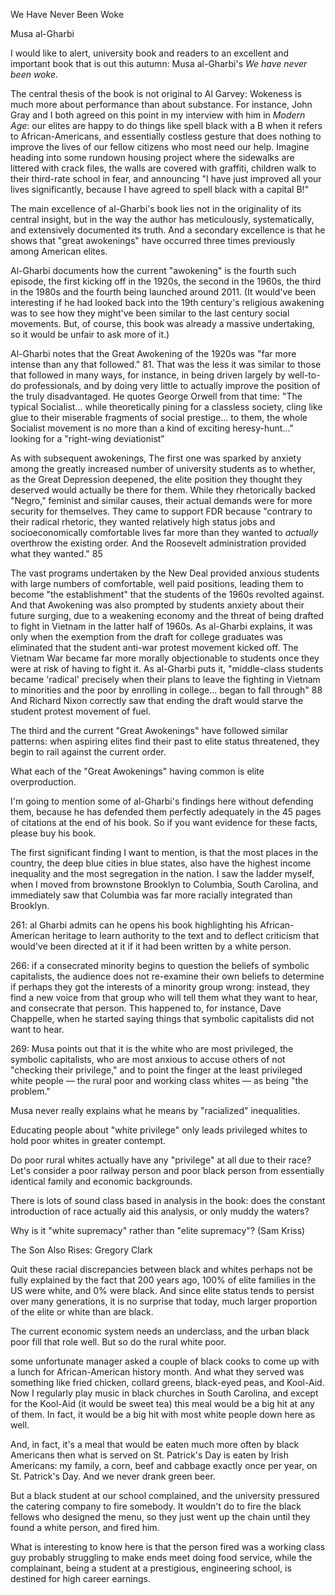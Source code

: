 We Have Never Been Woke

Musa al-Gharbi


I would like to alert, university book and readers to an excellent and important book that is out this autumn: Musa al-Gharbi's *We have never been woke*.

The central thesis of the book is not original to Al Garvey: Wokeness is much more about performance than about
substance. For instance, John Gray and I both agreed on this point in my interview with him in *Modern Age*: our elites
are happy to do things like spell black with a B when it refers to African-Americans, and essentially costless gesture
that does nothing to improve the lives of our fellow citizens who most need our help. Imagine heading into some rundown
housing project where the sidewalks are littered with crack files, the walls are covered with graffiti, children walk to
their third-rate school in fear, and announcing "I have just improved all your lives significantly, because I have
agreed to spell black with a capital B!"

The main excellence of al-Gharbi's book lies not in the originality of its central insight, but in the way the author
has meticulously, systematically, and extensively documented its truth. And a secondary excellence is that he shows that
"great awokenings" have occurred three times previously among American elites.


Al-Gharbi documents how the current "awokening" is the fourth such episode, the first kicking off in the 1920s, the
second in the 1960s, the third in the 1980s and the fourth being launched around 2011. (It would've been interesting if
he had looked back into the 19th century's religious awakening was to see how they might've been similar to the last
century social movements. But, of course, this book was already a massive undertaking, so it would be unfair to ask more
of it.)

Al-Gharbi notes that the Great Awokening of the 1920s was "far more intense than any that followed." 81. That was the
less it was similar to those that followed in many ways, for instance, in being driven largely by well-to-do
professionals, and by doing very little to actually improve the position of the truly disadvantaged. He quotes George
Orwell from that time: "The typical Socialist... while theoretically pining for a classless society, cling like glue to
their miserable fragments of social prestige... to them, the whole Socialist movement is no more than a kind of exciting
heresy-hunt..." looking for a "right-wing deviationist"

As with subsequent awokenings, The first one was sparked by anxiety among the greatly increased number of university
students as to whether, as the Great Depression deepened, the elite position they thought they deserved would actually
be there for them. While they rhetorically backed "Negro," feminist and similar causes, their actual demands were for
more security for themselves. They came to support FDR because "contrary to their radical rhetoric, they wanted
relatively high status jobs and socioeconomically comfortable lives far more than they wanted to *actually* overthrow
the existing order. And the Roosevelt administration provided what they wanted." 85

The vast programs undertaken by the New Deal provided anxious students with large numbers of comfortable, well paid
positions, leading them to become "the establishment" that the students of the 1960s revolted against. And that
Awokening was also prompted by students anxiety about their future surging, due to a weakening economy and the threat of
being drafted to fight in Vietnam in the latter half of 1960s. As al-Gharbi explains, it was only when the exemption
from the draft for college graduates was eliminated that the student anti-war protest movement kicked off. The Vietnam
War became far more morally objectionable to students once they were at risk of having to fight it. As al-Gharbi puts
it, "middle-class students became 'radical' precisely when their plans to leave the fighting in Vietnam to minorities
and the poor by enrolling in college... began to fall through" 88
And Richard Nixon correctly saw that ending the draft would starve the student protest movement of fuel.

The third and the current "Great Awokenings" have followed similar patterns: when aspiring elites find their past to
elite status threatened, they begin to rail against the current order. 

What each of the "Great Awokenings" having common is elite overproduction. 





I'm going to mention some of al-Gharbi's findings here without defending them, because he has defended them perfectly
adequately in the 45 pages of citations at the end of his book. So if you want evidence for these facts, please buy his
book.

The first significant finding I want to mention, is that the most places in the country, the deep blue cities in blue
states, also have the highest income inequality and the most segregation in the nation. I saw the ladder myself, when I
moved from brownstone Brooklyn to Columbia, South Carolina, and immediately saw that Columbia was far more racially
integrated than Brooklyn.



261: al Gharbi admits can he opens his book highlighting his African-American heritage to learn authority to the text
and to deflect criticism that would've been directed at it if it had been written by a white person. 

266: if a consecrated minority begins to question the beliefs of symbolic capitalists, the audience does not re-examine
their own beliefs to determine if perhaps they got the interests of a minority group wrong: instead, they find a new
voice from that group who will tell them what they want to hear, and consecrate that person. This happened to, for
instance, Dave Chappelle, when he started saying things that symbolic capitalists did not want to hear.


269: Musa points out that it is the white who are most privileged, the symbolic capitalists, who are most anxious to
accuse others of not "checking their privilege," and to point the finger at the least privileged white people — the
rural poor and working class whites — as being "the problem."

Musa never really explains what he means by "racialized" inequalities. 

Educating people about "white privilege" only leads privileged whites to hold poor whites in greater contempt. 


Do poor rural whites actually have any "privilege" at all due to their race? Let's consider a poor railway person and
poor black person from essentially identical family and economic backgrounds. 

There is lots of sound class based in analysis in the book: does the constant introduction of race actually aid this
analysis, or only muddy the waters?


Why is it "white supremacy" rather than "elite supremacy"? (Sam Kriss)


The Son Also Rises: Gregory Clark


Quit these racial discrepancies between black and whites perhaps not be fully explained by the fact that 200 years ago,
100% of elite families in the US were white, and 0% were black. And since elite status tends to persist over many
generations, it is no surprise that today, much larger proportion of the elite or white than are black.


The current economic system needs an underclass, and the urban black poor fill that role well. But so do the rural white
poor.







some unfortunate manager asked a couple of black cooks to come up with a lunch for African-American history month. And
what they served was something like fried chicken, collard greens, black-eyed peas, and Kool-Aid. Now I regularly play
music in black churches in South Carolina, and except for the Kool-Aid (it would be sweet tea) this meal would be a big
hit at any of them. In fact, it would be a big hit with most white people down here as well.

And, in fact, it's a meal that would be eaten much more often by black Americans then what is served on St. Patrick's
Day is eaten by Irish Americans: my family, a corn, beef and cabbage exactly once per year, on St. Patrick's Day. And we
never drank green beer.

But a black student at our school complained, and the university pressured the catering company to fire somebody. It
wouldn't do to fire the black fellows who designed the menu, so they just went up the chain until they found a white
person, and fired him.

What is interesting to know here is that the person fired was a working class guy probably struggling to make ends meet
doing food service, while the complainant, being a student at a prestigious, engineering school, is destined for high
career earnings. 





